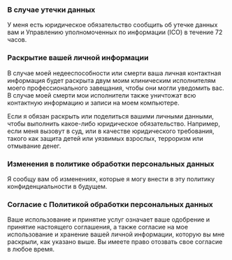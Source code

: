 
### В случае утечки данных

У меня есть юридическое обязательство сообщить об утечке данных вам и Управлению уполномоченных по информации (ICO) в течение 72 часов.

### Раскрытие вашей личной информации

В случае моей недееспособности или смерти ваша личная контактная информация будет раскрыта двум моим клиническим исполнителям моего профессионального завещания, чтобы они могли уведомить вас. В случае моей смерти мои исполнители также уничтожат всю контактную информацию и записи на моем компьютере.

Если я обязан раскрыть или поделиться вашими личными данными, чтобы выполнить какое-либо юридическое обязательство. Например, если меня вызовут в суд, или в качестве юридического требования, такого как защита детей или уязвимых взрослых, терроризм или отмывание денег.

### Изменения в политике обработки персональных данных

Я сообщу вам об изменениях, которые я могу внести в эту политику конфиденциальности в будущем.

### Согласие с Политикой обработки персональных данных

Ваше использование и принятие услуг означает ваше одобрение и принятие настоящего соглашения, а также согласие на мое использование и хранение вашей личной информации, которую вы мне раскрыли, как указано выше. Вы имеете право отозвать свое согласие в любое время.
